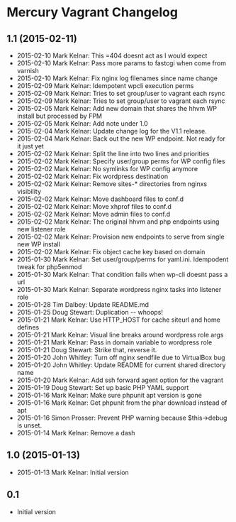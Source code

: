 # Mercury Vagrant Changelog

## 1.1 (2015-02-11)

 * 2015-02-10 Mark Kelnar: This =404 doesnt act as I would expect
 * 2015-02-10 Mark Kelnar: Pass more params to fastcgi when come from varnish
 * 2015-02-10 Mark Kelnar: Fix nginx log filenames since name change
 * 2015-02-09 Mark Kelnar: Idempotent wpcli execution perms
 * 2015-02-09 Mark Kelnar: Tries to set group/user to vagrant each rsync
 * 2015-02-09 Mark Kelnar: Tries to set group/user to vagrant each rsync
 * 2015-02-05 Mark Kelnar: Add new domain that shares the hhvm WP install but processed by FPM
 * 2015-02-05 Mark Kelnar: Add note under 1.0
 * 2015-02-04 Mark Kelnar: Update change log for the V1.1 release.
 * 2015-02-04 Mark Kelnar: Back out the new WP endpoint. Not ready for it just yet
 * 2015-02-02 Mark Kelnar: Split the line into two lines and priorities
 * 2015-02-02 Mark Kelnar: Specify user/group perms for WP config files
 * 2015-02-02 Mark Kelnar: No symlinks for WP config anymore
 * 2015-02-02 Mark Kelnar: Fix wordpress destination
 * 2015-02-02 Mark Kelnar: Remove sites-* directories from nginxs visibility
 * 2015-02-02 Mark Kelnar: Move dashboard files to conf.d
 * 2015-02-02 Mark Kelnar: Move xhprof files to conf.d
 * 2015-02-02 Mark Kelnar: Move admin files to conf.d
 * 2015-02-02 Mark Kelnar: The original hhvm and php endpoints using new listener role
 * 2015-02-02 Mark Kelnar: Provision new endpoints to serve from single new WP install
 * 2015-02-02 Mark Kelnar: Fix object cache key based on domain
 * 2015-01-30 Mark Kelnar: Set user/group/perms for yaml.ini. Idempodent tweak for php5enmod
 * 2015-01-30 Mark Kelnar: That condition fails when wp-cli doesnt pass a url
 * 2015-01-30 Mark Kelnar: Separate wordpress nginx tasks into listener role
 * 2015-01-28 Tim Dalbey: Update README.md
 * 2015-01-25 Doug Stewart: Duplication -- whoops!
 * 2015-01-21 Mark Kelnar: Use HTTP_HOST for cache siteurl and home defines
 * 2015-01-21 Mark Kelnar: Visual line breaks around wordpress role args
 * 2015-01-21 Mark Kelnar: Pass in domain variable to wordpress role
 * 2015-01-21 Doug Stewart: Strike that, reverse it.
 * 2015-01-20 John Whitley: Turn off nginx sendfile due to VirtualBox bug
 * 2015-01-20 John Whitley: Update README for current shared directory name
 * 2015-01-20 Mark Kelnar: Add ssh forward agent option for the vagrant
 * 2015-01-19 Doug Stewart: Set up basic PHP YAML support
 * 2015-01-16 Mark Kelnar: Make sure phpunit apt version is gone
 * 2015-01-16 Mark Kelnar: Get phpunit from the phar download instead of apt
 * 2015-01-16 Simon Prosser: Prevent PHP warning because $this->debug is unset.
 * 2015-01-14 Mark Kelnar: Remove a dash

## 1.0 (2015-01-13)

 * 2015-01-13 Mark Kelnar: Initial version

## 0.1

 * Initial version
